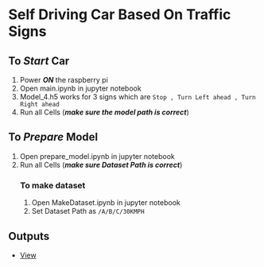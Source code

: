 # Self Driving Car Based On Traffic Signs

## To ***Start*** Car
1. Power ***ON*** the raspberry pi
4. Open main.ipynb in jupyter notebook
5. Model_4.h5 works for 3 signs which are `Stop , Turn Left ahead , Turn Right ahead`
7. Run all Cells (***make sure the model path is correct***)

## To ***Prepare*** Model
1. Open prepare_model.ipynb in jupyter notebook
2. Run all Cells (***make sure Dataset Path is correct***)
    ### To make dataset
    1. Open MakeDataset.ipynb in jupyter notebook
    2. Set Dataset Path as `/A/B/C/30KMPH`

## Outputs
* [View](https://photos.google.com/photo/AF1QipPmRYLF64aUc0kxjJ-ztlPTJ-PYQgT5fe3G0JZq)
